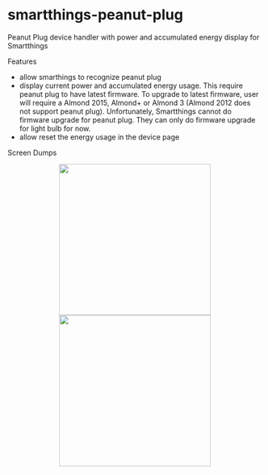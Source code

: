# smartthings-peanut-plug
Peanut Plug device handler with power and accumulated energy display for Smartthings

Features
- allow smarthings to recognize peanut plug
- display current power and accumulated energy usage. This require peanut plug to have latest firmware. To upgrade to latest firmware, user will require a Almond 2015, Almond+ or Almond 3 (Almond 2012 does not support peanut plug). Unfortunately, Smartthings cannot do firmware upgrade for peanut plug. They can only do firmware upgrade for light bulb for now.
- allow reset the energy usage in the device page

Screen Dumps

<p align="center">
  <img src = "https://github.com/pakmanwg/smartthings-peanut-plug/blob/master/IMG_1908.PNG" width=300 hspace=50/>
  <img src = "https://github.com/pakmanwg/smartthings-peanut-plug/blob/master/IMG_1914.PNG" width=300/>
</p>
